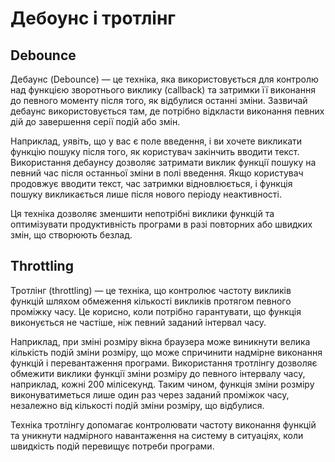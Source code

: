 # Дебоунс і тротлінг

## Debounce

Дебаунс (Debounce) — це техніка, яка використовується для контролю над функцією зворотнього виклику (callback) та затримки її виконання до певного моменту після того, як відбулися останні зміни. Зазвичай дебаунс використовується там, де потрібно відкласти виконання певних дій до завершення серії подій або змін.

Наприклад, уявіть, що у вас є поле введення, і ви хочете викликати функцію пошуку після того, як користувач закінчить вводити текст. Використання дебаунсу дозволяє затримати виклик функції пошуку на певний час після останньої зміни в полі введення. Якщо користувач продовжує вводити текст, час затримки відновлюється, і функція пошуку викликається лише після нового періоду неактивності.

Ця техніка дозволяє зменшити непотрібні виклики функцій та оптимізувати продуктивність програми в разі повторних або швидких змін, що створюють безлад.

## Throttling

Тротлінг (throttling) — це техніка, що контролює частоту викликів функцій шляхом обмеження кількості викликів протягом певного проміжку часу. Це корисно, коли потрібно гарантувати, що функція виконується не частіше, ніж певний заданий інтервал часу.

Наприклад, при зміні розміру вікна браузера може виникнути велика кількість подій зміни розміру, що може спричинити надмірне виконання функцій і перевантаження програми. Використання тротлінгу дозволяє обмежити виклики функції зміни розміру до певного інтервалу часу, наприклад, кожні 200 мілісекунд. Таким чином, функція зміни розміру виконуватиметься лише один раз через заданий проміжок часу, незалежно від кількості подій зміни розміру, що відбулися.

Техніка тротлінгу допомагає контролювати частоту виконання функцій та уникнути надмірного навантаження на систему в ситуаціях, коли швидкість подій перевищує потреби програми.
